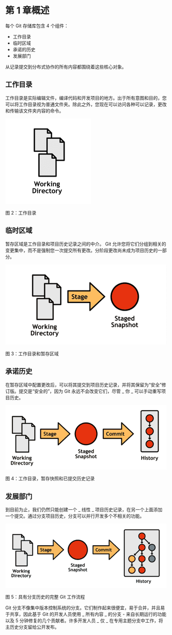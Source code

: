 # 第 1 章概述

每个 Git 存储库包含 4 个组件：

*   工作目录
*   临时区域
*   承诺的历史
*   发展部门

从记录提交到分布式协作的所有内容都围绕着这些核心对象。

## 工作目录

工作目录是实际编辑文件，编译代码和开发项目的地方。出于所有意图和目的，您可以将工作目录视为普通文件夹。除此之外，您现在可以访问各种可以记录，更改和传输该文件夹内容的命令。

![](img/image002.png)

图 2：工作目录

## 临时区域

暂存区域是工作目录和项目历史记录之间的中介。 Git 允许您将它们分组到相关的变更集中，而不是强制您一次提交所有更改。分阶段更改尚未成为项目历史的一部分。

![](img/image003.png)

图 3：工作目录和暂存区域

## 承诺历史

在暂存区域中配置更改后，可以将其提交到项目历史记录，并将其保留为“安全”修订版。提交是“安全的”，因为 Git 永远不会改变它们，尽管 _ 你 _ 可以手动重写项目历史。

![](img/image004.png)

图 4：工作目录，暂存快照和已提交历史记录

## 发展部门

到目前为止，我们仍然只能创建一个 _ 线性 _ 项目历史记录，在另一个上面添加一个提交。通过分支项目历史，分支可以并行开发多个不相关的功能。

![](img/image005.png)

图 5：具有分支历史的完整 Git 工作流程

Git 分支不像集中版本控制系统的分支。它们制作起来很便宜，易于合并，并且易于共享，因此基于 Git 的开发人员使用 _ 所有内容 _ 的分支 - 来自长期运行的功能以及 5 分钟修复的几个贡献者。许多开发人员 _ 仅 _ 在专用主题分支中工作，将主历史分支留给公开发布。